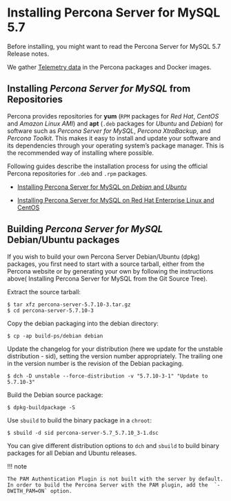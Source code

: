 # Installing Percona Server for MySQL 5.7

Before installing, you might want to read the Percona Server for MySQL 5.7 Release notes.

We gather [Telemetry data] in the Percona packages and Docker images.

## Installing *Percona Server for MySQL* from Repositories

Percona provides repositories for **yum** (`RPM` packages for *Red Hat*, *CentOS* and *Amazon Linux AMI*) and **apt** (`.deb` packages for *Ubuntu* and *Debian*) for software such as *Percona Server for MySQL*, *Percona XtraBackup*, and *Percona Toolkit*. This makes it easy to install and update your software and its dependencies through your operating system’s package manager. This is the recommended way of installing where possible.

Following guides describe the installation process for using the official Percona repositories for `.deb` and `.rpm` packages.

* [Installing Percona Server for MySQL on *Debian* and *Ubuntu*](installation/apt_repo.md)

* [Installing Percona Server for MySQL on Red Hat Enterprise Linux and CentOS](installation/yum_repo.md)


## Building *Percona Server for MySQL* Debian/Ubuntu packages

If you wish to build your own Percona Server Debian/Ubuntu (dpkg) packages,
you first need to start with a source tarball, either from the Percona
website or by generating your own by following the instructions above(
Installing Percona Server for MySQL from the Git Source Tree).

Extract the source tarball:

```shell
$ tar xfz percona-server-5.7.10-3.tar.gz
$ cd percona-server-5.7.10-3
```

Copy the debian packaging into the debian directory:

```shell
$ cp -ap build-ps/debian debian
```

Update the changelog for your distribution (here we update for the unstable
distribution - sid), setting the version number appropriately. The trailing one
in the version number is the revision of the Debian packaging.

```shell
$ dch -D unstable --force-distribution -v "5.7.10-3-1" "Update to 5.7.10-3"
```

Build the Debian source package:

```shell
$ dpkg-buildpackage -S
```

Use `sbuild` to build the binary package in a `chroot`:


```shell
$ sbuild -d sid percona-server-5.7_5.7.10_3-1.dsc
```

You can give different distribution options to `dch` and `sbuild` to build binary
packages for all Debian and Ubuntu releases.

!!! note

    The PAM Authentication Plugin is not built with the server by default. In order to build the Percona Server with the PAM plugin, add the  `-DWITH_PAM=ON` option.


[Telemetry data]: telemetry.md